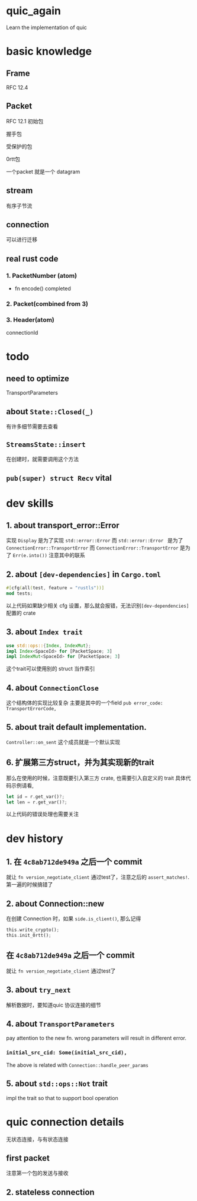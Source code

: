 # quic_again
Learn the implementation of quic

# basic knowledge
## Frame
RFC 12.4

## Packet
RFC 12.1
初始包

握手包

受保护的包

0rtt包

一个packet 就是一个 datagram

## stream
有序子节流

## connection
可以进行迁移


## real rust code
### 1. PacketNumber (atom)
- fn encode() completed

### 2. Packet(combined from 3)

### 3. Header(atom)

connectionId

# todo
## need to optimize
TransportParameters

## about `State::Closed(_)`
有许多细节需要去查看

## `StreamsState::insert`
在创建时，就需要调用这个方法

## `pub(super) struct Recv` vital

# dev skills
## 1. about transport_error::Error
实现 `Display` 是为了实现 `std::error::Error`
而 `std::error::Error ` 是为了 `ConnectionError::TransportError`
而 `ConnectionError::TransportError` 是为了 `Err(e.into())`
注意其中的联系

## 2. about `[dev-dependencies]` in `Cargo.toml`
```Rust
#[cfg(all(test, feature = "rustls"))]
mod tests;
```
以上代码如果缺少相关 cfg 设置，那么就会报错，无法识别`[dev-dependencies]` 配置的 crate

## 3. about `Index trait`
```Rust
use std::ops::{Index, IndexMut};
impl Index<SpaceId> for [PacketSpace; 3]
impl IndexMut<SpaceId> for [PacketSpace; 3]
```
这个trait可以使用别的 struct 当作索引

## 4. about `ConnectionClose`
这个结构体的实现比较复杂
主要是其中的一个field `pub error_code: TransportErrorCode,`

## 5. about trait default implementation.
`Controller::on_sent`
这个成员就是一个默认实现

## 6. 扩展第三方struct，并为其实现新的trait
那么在使用的时候，注意既要引入第三方 crate, 也需要引入自定义的 trait
具体代码示例请看,
```Rust
let id = r.get_var()?;
let len = r.get_var()?;
```
以上代码的错误处理也需要关注

# dev history
## 1. 在 `4c8ab712de949a` 之后一个 commit
就让 `fn version_negotiate_client` 通过test了，注意之后的 `assert_matches!`.
第一遍的时候搞错了

## 2. about Connection::new
在创建 Connection 时，如果 `side.is_client()`, 那么记得
```Rust
this.write_crypto();
this.init_0rtt();
```
## 在 `4c8ab712de949a` 之后一个 commit
就让 `fn version_negotiate_client` 通过test了

## 3. about `try_next`
解析数据时，要知道quic 协议连接的细节

## 4. about `TransportParameters`
pay attention to the new fn.
wrong parameters will result in different error.
### `initial_src_cid: Some(initial_src_cid),`
The above is related with `Connection::handle_peer_params`

## 5. about `std::ops::Not` trait
impl the trait so that to support bool operation

# quic connection details
无状态连接，与有状态连接
## first packet
注意第一个包的发送与接收
## 2. stateless connection